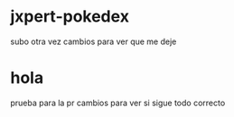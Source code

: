 # jxpert-pokedex

subo otra vez cambios para ver que me deje
# hola
prueba para la pr
cambios para ver si sigue todo correcto